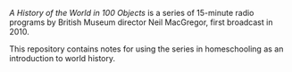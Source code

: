 *A History of the World in 100 Objects* is a series of 15-minute radio
programs by British Museum director Neil MacGregor, first broadcast in 2010.

This repository contains notes for using the series in homeschooling as
an introduction to world history.
